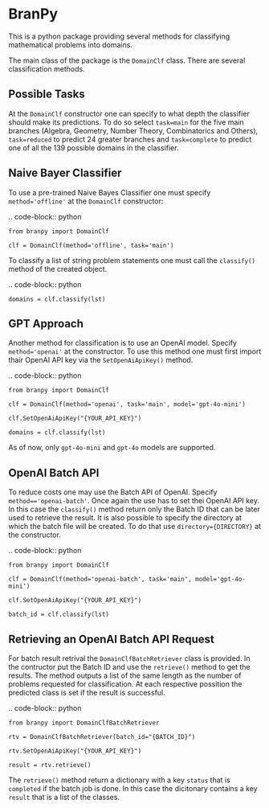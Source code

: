 BranPy
======================

This is a python package providing several methods for classifying mathematical problems into domains.


The main class of the package is the ``DomainClf`` class. There are several classification methods.


Possible Tasks
---
At the ``DomainClf`` constructor one can specify to what depth the classifier should make its predictions. To do so 
select ``task=main`` for the five main branches (Algebra, Geometry, Number Theory, Combinatorics and Others), ``task=reduced`` to 
predict 24 greater branches and ``task=complete`` to predict one of all the 139 possible domains in the classifier.



Naive Bayer Classifier
----

To use a pre-trained Naive Bayes Classifier one must specify ``method='offline'`` at the ``DomainClf`` constructor:

.. code-block:: python

    from branpy import DomainClf

    clf = DomainClf(method='offline', task='main')

To classify a list of string problem statements one must call the ``classify()`` method of the created object.

.. code-block:: python

    domains = clf.classify(lst)




GPT Approach
----

Another method for classification is to use an OpenAI model. Specify ``method='openai'`` at the constructor.
To use this method one must first import thair OpenAI API key via the ``SetOpenAiApiKey()`` method.

.. code-block:: python

    from branpy import DomainClf

    clf = DomainClf(method='openai', task='main', model='gpt-4o-mini')
    
    clf.SetOpenAiApiKey("{YOUR_API_KEY}")

    domains = clf.classify(lst)

As of now, only ``gpt-4o-mini`` and ``gpt-4o`` models are supported.




OpenAI Batch API
----

To reduce costs one may use the Batch API of OpenAI. Specify ``method=='openai-batch'``. 
Once again the use has to set thei OpenAI API key. In this case the ``classify()`` method return only 
the Batch ID that can be later used to retrieve the result. It is also possible to specify the directory 
at which the batch file will be created. To do that use ``directory={DIRECTORY}`` at the constructor.

.. code-block:: python

    from branpy import DomainClf

    clf = DomainClf(method='openai-batch', task='main', model='gpt-4o-mini')
    
    clf.SetOpenAiApiKey("{YOUR_API_KEY}")

    batch_id = clf.classify(lst)




Retrieving an OpenAI Batch API Request
-----

For batch result retrival the ``DomainClfBatchRetriever`` class is provided. In the contructor put the Batch ID
and use the ``retrieve()`` method to get the results. The method outputs a list of the same length as the number of 
problems requested for classification. At each respective possition the predicted class is set if the result is successful.

.. code-block:: python

    from branpy import DomainClfBatchRetriever

    rtv = DomainClfBatchRetriever(batch_id="{BATCH_ID}")
    
    rtv.SetOpenAiApiKey("{YOUR_API_KEY}")

    result = rtv.retrieve()

The ``retrieve()`` method return a dictionary with a key ``status`` that is ``completed`` if the batch job is done. In this case 
the dicitonary contains a key ``result`` that is a list of the classes.
